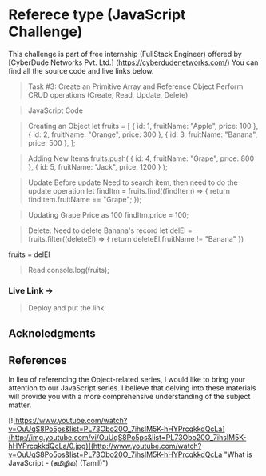 # Referece type (JavaScript Challenge)

This challenge is part of free internship (FullStack Engineer) offered by [CyberDude Networks Pvt. Ltd.] (https://cyberdudenetworks.com/) You can find all the source code and live links below.

> Task #3: Create an Primitive Array and Reference Object Perform CRUD operations (Create, Read, Update, Delete)

> JavaScript Code

> Creating an Object
let fruits = [
    { id: 1, fruitName: "Apple", price: 100 },
    { id: 2, fruitName: "Orange", price: 300 },
    { id: 3, fruitName: "Banana", price: 500 },
  ];
  
> Adding New Items
  fruits.push(
    { id: 4, fruitName: "Grape", price: 800 },
    { id: 5, fruitName: "Jack", price: 1200 }
  );
  
> Update
>Before update Need to search item, then need to do the update operation
  let findItm = fruits.find((findItem) => {
    return findItem.fruitName == "Grape";
  });
  
> Updating Grape Price as 100
  findItm.price = 100;
  
> Delete: Need to delete Banana's record
  let delEl = fruits.filter((deleteEl) => {
      return deleteEl.fruitName != "Banana"
  })
  
  fruits = delEl
  
  
> Read
  console.log(fruits);
  

### Live Link ->

> Deploy and put the link

## Acknoledgments

## References
In lieu of referencing the Object-related series, I would like to bring your attention to our JavaScript series. I believe that delving into these materials will provide you with a more comprehensive understanding of the subject matter.

[![https://www.youtube.com/watch?v=OuUqS8Po5ps&list=PL73Obo20O_7ihsIM5K-hHYPrcqkkdQcLa](http://img.youtube.com/vi/OuUqS8Po5ps&list=PL73Obo20O_7ihsIM5K-hHYPrcqkkdQcLa/0.jpg)](http://www.youtube.com/watch?v=OuUqS8Po5ps&list=PL73Obo20O_7ihsIM5K-hHYPrcqkkdQcLa "What is JavaScript - (தமிழில்) (Tamil)")